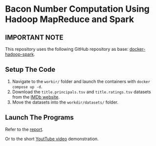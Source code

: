 # Bacon Number Computation Using Hadoop MapReduce and Spark

## IMPORTANT NOTE
This repository uses the following GitHub repository as base: [docker-hadoop-spark](https://github.com/chrdebru/docker-hadoop-spark).

## Setup The Code
1. Navigate to the `workir/` folder and launch the containers with `docker compose up -d`.
2. Download the `title.principals.tsv` and `title.ratings.tsv` datasets from the [IMDb website](https://developer.imdb.com/non-commercial-datasets/).
3. Move the datasets into the `workdir/datasets/` folder.

## Launch The Programs
Refer to the [report](workdir/TDS___Hadoop___Spark.pdf).

Or to the short [YoutTube video](https://www.youtube.com/watch?v=zyVwqFZ-LD0) demonstration.